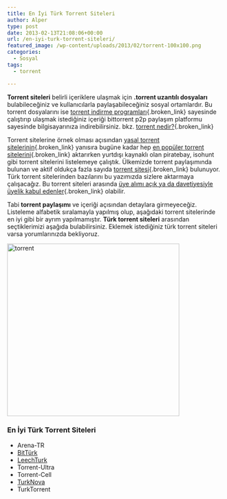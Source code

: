 ```yaml
---
title: En İyi Türk Torrent Siteleri
author: Alper
type: post
date: 2013-02-13T21:08:06+00:00
url: /en-iyi-turk-torrent-siteleri/
featured_image: /wp-content/uploads/2013/02/torrent-100x100.png
categories:
  - Sosyal
tags:
  - torrent

---
```

**Torrent siteleri** belirli içeriklere ulaşmak için **.torrent uzantılı dosyaları** bulabileceğiniz ve kullanıcılarla paylaşabileceğiniz sosyal ortamlardır. Bu torrent dosyalarını ise [torrent indirme programları][1]{.broken_link} sayesinde çalıştırıp ulaşmak istediğiniz içeriği bittorrent p2p paylaşım platformu sayesinde bilgisayarınıza indirebilirsiniz. bkz. [torrent nedir?][2]{.broken_link}

Torrent sitelerine örnek olması açısından [yasal torrent sitelerinin][3]{.broken_link} yanısıra bugüne kadar hep [en popüler torrent sitelerini][4]{.broken_link} aktarırken yurtdışı kaynaklı olan piratebay, isohunt gibi torrent sitelerini listelemeye çalıştık. Ülkemizde torrent paylaşımında bulunan ve aktif oldukça fazla sayıda [torrent sitesi][5]{.broken_link} bulunuyor. Türk torrent sitelerinden bazılarını bu yazımızda sizlere aktarmaya çalışacağız. Bu torrent siteleri arasında [üye alımı açık ya da davetiyesiyle üyelik kabul edenler][6]{.broken_link} olabilir.

Tabi **torrent paylaşımı** ve içeriği açısından detaylara girmeyeceğiz. Listeleme alfabetik sıralamayla yapılmış olup, aşağıdaki torrent sitelerinde en iyi gibi bir ayrım yapılmamıştır. **Türk torrent siteleri** arasından seçtiklerimizi aşağıda bulabilirsiniz. Eklemek istediğiniz türk torrent siteleri varsa yorumlarınızda bekliyoruz.

<img class="aligncenter size-full wp-image-11898" alt="torrent" src="https://www.murekkep.org/wp-content/uploads/2013/02/torrent.png" width="400" height="400" srcset="https://www.murekkep.org/wp-content/uploads/2013/02/torrent.png 400w, https://www.murekkep.org/wp-content/uploads/2013/02/torrent-150x150.png 150w, https://www.murekkep.org/wp-content/uploads/2013/02/torrent-250x250.png 250w, https://www.murekkep.org/wp-content/uploads/2013/02/torrent-100x100.png 100w, https://www.murekkep.org/wp-content/uploads/2013/02/torrent-50x50.png 50w, https://www.murekkep.org/wp-content/uploads/2013/02/torrent-200x200.png 200w, https://www.murekkep.org/wp-content/uploads/2013/02/torrent-305x305.png 305w" sizes="(max-width: 400px) 100vw, 400px" /> 

### En İyi Türk Torrent Siteleri

  * Arena-TR
  * <a href="http://www.bitturk.net/" target="_blank" rel="external nofollow" class="broken_link">BitTürk</a>
  * <a href="http://www.leechturk.com/" target="_blank" rel="external nofollow">LeechTurk</a>
  * Torrent-Ultra
  * Torrent-Cell
  * <a href="http://www.turknova.net/" target="_blank" rel="external nofollow" class="broken_link">TurkNova</a>
  * TurkTorrent

 [1]: https://www.murekkep.org/en-iyi-5-torrent-indirme-programi-7611 "torrent indirme programları"
 [2]: https://www.murekkep.org/torrent-nedir-torrent-dosyalari-nasil-calisir-3593 "torrent nedir"
 [3]: https://www.murekkep.org/kullanabileceginiz-10-yasal-torrent-sitesi-221 "yasal torrent siteleri"
 [4]: https://www.murekkep.org/en-populer-10-torrent-sitesi-2013-10931 "en popüler torrent siteleri"
 [5]: https://www.murekkep.org/en-iyi-torrent-siteleri-719 "torrent siteleri"
 [6]: https://www.murekkep.org/hangi-torrent-siteleri-uyelik-kabul-ediyor-1106 "hangi torrent siteleri üyelik kabul ediyor"